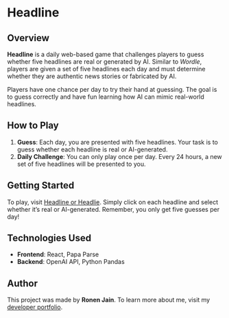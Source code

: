 # Headline

## Overview
**Headline** is a daily web-based game that challenges players to guess whether five headlines are real or generated by AI. Similar to *Wordle*, players are given a set of five headlines each day and must determine whether they are authentic news stories or fabricated by AI. 

Players have one chance per day to try their hand at guessing. The goal is to guess correctly and have fun learning how AI can mimic real-world headlines.

## How to Play
1. **Guess**: Each day, you are presented with five headlines. Your task is to guess whether each headline is real or AI-generated.
3. **Daily Challenge**: You can only play once per day. Every 24 hours, a new set of five headlines will be presented to you.

## Getting Started
To play, visit [Headline or Headlie](https://headlines.ronenjain.com). Simply click on each headline and select whether it’s real or AI-generated. Remember, you only get five guesses per day!

## Technologies Used
- **Frontend**: React, Papa Parse
- **Backend**: OpenAI API, Python Pandas

## Author
This project was made by **Ronen Jain**. To learn more about me, visit my [developer portfolio](https://ronenjain.com).